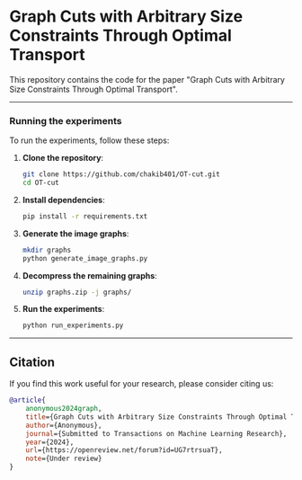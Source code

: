 # Graph Cuts with Arbitrary Size Constraints Through Optimal Transport

This repository contains the code for the paper "Graph Cuts with Arbitrary Size Constraints Through Optimal Transport".



---


### Running the experiments

To run the experiments, follow these steps:

1. **Clone the repository**:
   ```bash
   git clone https://github.com/chakib401/OT-cut.git
   cd OT-cut
   ```

2. **Install dependencies**:
   ```bash
   pip install -r requirements.txt
   ```
   
3. **Generate the image graphs**:
   ```bash
   mkdir graphs
   python generate_image_graphs.py
   ```

4. **Decompress the remaining graphs**:
    ```bash
    unzip graphs.zip -j graphs/
    ```

5. **Run the experiments**:
   ```bash
   python run_experiments.py
   ```

---

## Citation

If you find this work useful for your research, please consider citing us:

```bibtex
@article{
    anonymous2024graph,
    title={Graph Cuts with Arbitrary Size Constraints Through Optimal Transport},
    author={Anonymous},
    journal={Submitted to Transactions on Machine Learning Research},
    year={2024},
    url={https://openreview.net/forum?id=UG7rtrsuaT},
    note={Under review}
}
```

